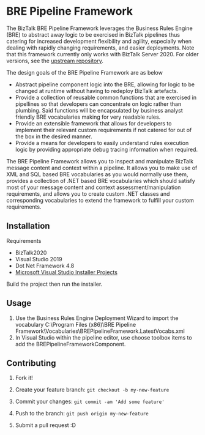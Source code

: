 ﻿# BRE Pipeline Framework

The BizTalk BRE Pipeline Framework leverages the Business Rules Engine (BRE) to abstract away logic to be exercised in BizTalk pipelines thus catering for increased development flexibility and agility, especially when dealing with rapidly changing requirements, and easier deployments.  Note that this framework currently only works with BizTalk Server 2020. For older versions, see the [upstream repository](https://github.com/mbrimble/brepipelineframework).

The design goals of the BRE Pipeline Framework are as below
* Abstract pipeline component logic into the BRE, allowing for logic to be changed at runtime without having to redeploy BizTalk artefacts. 
* Provide a collection of reusable common functions that are exercised in pipellines so that developers can concentrate on logic rather than plumbing.  Said functions will be encapsulated by business analyst friendly BRE vocabularies making for very readable rules. 
* Provide an extensible framework that allows for developers to implement their relevant custom requirements if not catered for out of the box in the desired manner. 
* Provide a means for developers to easily understand rules execution logic by providing appropriate debug tracing information when required. 

The BRE Pipeline Framework allows you to inspect and manipulate BizTalk message content and context within a pipeline.  It allows you to make use of XML and SQL based BRE vocabularies as you would normally use them, provides a collection of .NET based BRE vocabularies which should satisfy most of your message content and context assessment/manipulation requirements, and allows you to create custom .NET classes and corresponding vocabularies to extend the framework to fulfill your custom requirements. 

## Installation

Requirements
* BizTalk2020
* Visual Studio 2019
* Dot Net Framework 4.8
* [Microsoft Visual Studio Installer Projects](https://marketplace.visualstudio.com/items?itemName=visualstudioclient.MicrosoftVisualStudio2017InstallerProjects)

Build the project then run the installer.
## Usage

1. Use the Business Rules Engine Deployment Wizard to import the vocabulary C:\Program Files (x86)\BRE Pipeline Framework\Vocabularies\BREPipelineFramework.LatestVocabs.xml
2. In Visual Studio within the pipeline editor, use choose toolbox items to add the BREPipelineFrameworkComponent.

## Contributing

1. Fork it!

2. Create your feature branch: `git checkout -b my-new-feature`

3. Commit your changes: `git commit -am 'Add some feature'`

4. Push to the branch: `git push origin my-new-feature`

5. Submit a pull request :D